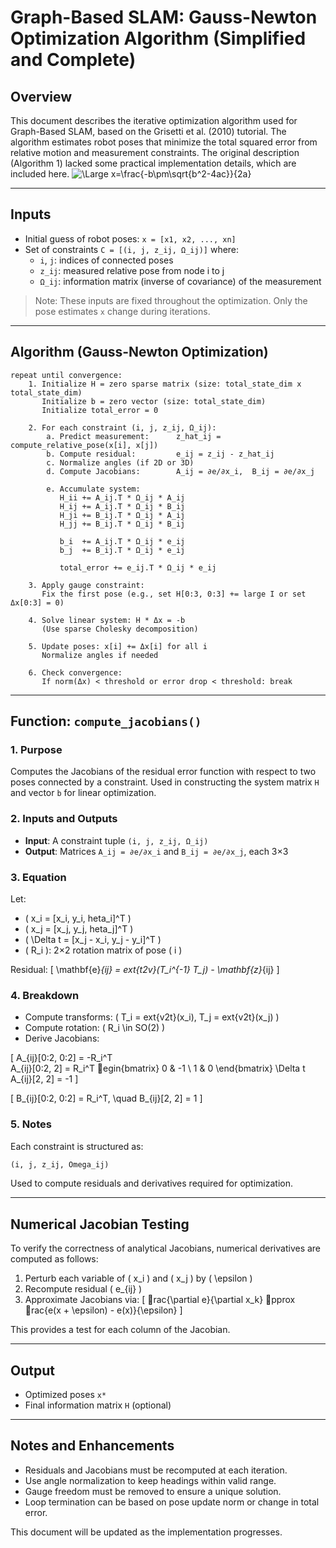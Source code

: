 # Graph-Based SLAM: Gauss-Newton Optimization Algorithm (Simplified and Complete)

## Overview
This document describes the iterative optimization algorithm used for Graph-Based SLAM, based on the Grisetti et al. (2010) tutorial. The algorithm estimates robot poses that minimize the total squared error from relative motion and measurement constraints. The original description (Algorithm 1) lacked some practical implementation details, which are included here.
<img src="https://latex.codecogs.com/svg.latex?\Large&space;x=\frac{-b\pm\sqrt{b^2-4ac}}{2a}" title="\Large x=\frac{-b\pm\sqrt{b^2-4ac}}{2a}" />

---

## Inputs
- Initial guess of robot poses: `x = [x1, x2, ..., xn]`
- Set of constraints `C = [(i, j, z_ij, Ω_ij)]` where:
  - `i`, `j`: indices of connected poses
  - `z_ij`: measured relative pose from node i to j
  - `Ω_ij`: information matrix (inverse of covariance) of the measurement

> Note: These inputs are fixed throughout the optimization. Only the pose estimates `x` change during iterations.

---

## Algorithm (Gauss-Newton Optimization)

```
repeat until convergence:
    1. Initialize H = zero sparse matrix (size: total_state_dim x total_state_dim)
       Initialize b = zero vector (size: total_state_dim)
       Initialize total_error = 0

    2. For each constraint (i, j, z_ij, Ω_ij):
        a. Predict measurement:      z_hat_ij = compute_relative_pose(x[i], x[j])
        b. Compute residual:         e_ij = z_ij - z_hat_ij
        c. Normalize angles (if 2D or 3D)
        d. Compute Jacobians:        A_ij = ∂e/∂x_i,  B_ij = ∂e/∂x_j

        e. Accumulate system:
           H_ii += A_ij.T * Ω_ij * A_ij
           H_ij += A_ij.T * Ω_ij * B_ij
           H_ji += B_ij.T * Ω_ij * A_ij
           H_jj += B_ij.T * Ω_ij * B_ij

           b_i  += A_ij.T * Ω_ij * e_ij
           b_j  += B_ij.T * Ω_ij * e_ij

           total_error += e_ij.T * Ω_ij * e_ij

    3. Apply gauge constraint:
       Fix the first pose (e.g., set H[0:3, 0:3] += large I or set Δx[0:3] = 0)

    4. Solve linear system: H * Δx = -b
       (Use sparse Cholesky decomposition)

    5. Update poses: x[i] += Δx[i] for all i
       Normalize angles if needed

    6. Check convergence:
       If norm(Δx) < threshold or error drop < threshold: break
```

---

## Function: `compute_jacobians()`

### 1. Purpose
Computes the Jacobians of the residual error function with respect to two poses connected by a constraint. Used in constructing the system matrix `H` and vector `b` for linear optimization.

### 2. Inputs and Outputs
- **Input**: A constraint tuple `(i, j, z_ij, Ω_ij)`
- **Output**: Matrices `A_ij = ∂e/∂x_i` and `B_ij = ∂e/∂x_j`, each 3×3

### 3. Equation
Let:
- \( x_i = [x_i, y_i, 	heta_i]^T \)
- \( x_j = [x_j, y_j, 	heta_j]^T \)
- \( \Delta t = [x_j - x_i, y_j - y_i]^T \)
- \( R_i \): 2×2 rotation matrix of pose \( i \)

Residual:
\[
\mathbf{e}_{ij} = 	ext{t2v}(T_i^{-1} T_j) - \mathbf{z}_{ij}
\]

### 4. Breakdown
- Compute transforms: \( T_i = 	ext{v2t}(x_i), T_j = 	ext{v2t}(x_j) \)
- Compute rotation: \( R_i \in SO(2) \)
- Derive Jacobians:

\[
A_{ij}[0:2, 0:2] = -R_i^T \
A_{ij}[0:2, 2] = R_i^T egin{bmatrix} 0 & -1 \ 1 & 0 \end{bmatrix} \Delta t \
A_{ij}[2, 2] = -1
\]

\[
B_{ij}[0:2, 0:2] = R_i^T, \quad B_{ij}[2, 2] = 1
\]

### 5. Notes
Each constraint is structured as:
```python
(i, j, z_ij, Omega_ij)
```
Used to compute residuals and derivatives required for optimization.

---

## Numerical Jacobian Testing

To verify the correctness of analytical Jacobians, numerical derivatives are computed as follows:
1. Perturb each variable of \( x_i \) and \( x_j \) by \( \epsilon \)
2. Recompute residual \( e_{ij} \)
3. Approximate Jacobians via:
\[
rac{\partial e}{\partial x_k} pprox rac{e(x + \epsilon) - e(x)}{\epsilon}
\]

This provides a test for each column of the Jacobian.

---

## Output
- Optimized poses `x*`
- Final information matrix `H` (optional)

---

## Notes and Enhancements
- Residuals and Jacobians must be recomputed at each iteration.
- Use angle normalization to keep headings within valid range.
- Gauge freedom must be removed to ensure a unique solution.
- Loop termination can be based on pose update norm or change in total error.

This document will be updated as the implementation progresses.
